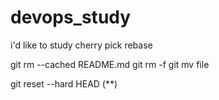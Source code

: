 # devops_study

i'd like to study cherry pick
rebase

git rm --cached README.md
git rm -f
git mv file

git reset --hard HEAD (\*\*)
